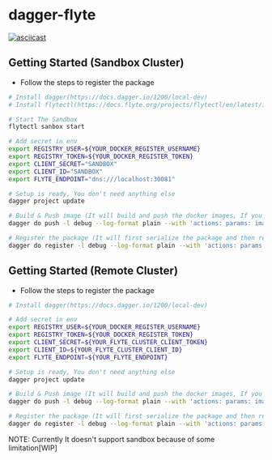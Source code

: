 # dagger-flyte

[![asciicast](https://asciinema.org/a/9shHclgS4u46dLA1gIvsh9ATd.svg)](https://asciinema.org/a/9shHclgS4u46dLA1gIvsh9ATd)

## Getting Started (Sandbox Cluster)
- Follow the steps to register the package


```bash
# Install dagger(https://docs.dagger.io/1200/local-dev)
# Install flytectl(https://docs.flyte.org/projects/flytectl/en/latest/index.html)

# Start The Sandbox
flytectl sanbox start

# Add secret in env
export REGISTRY_USER=${YOUR_DOCKER_REGISTER_USERNAME}
export REGISTRY_TOKEN=${YOUR_DOCKER_REGISTER_TOKEN}
export CLIENT_SECRET="SANDBOX"
export CLIENT_ID="SANDBOX"
export FLYTE_ENDPOINT="dns:///localhost:30081"

# Setup is ready, You don't need anything else
dagger project update

# Build & Push image (It will build and push the docker images, If you just want tp build the images then use build in place of push)
dagger do push -l debug --log-format plain --with 'actions: params: image: tag: "v0.0.4"'

# Register the package (It will first serialize the package and then register it with flyte cluster)
dagger do register -l debug --log-format plain --with 'actions: params: image: tag: "v0.0.4"'
```

## Getting Started (Remote Cluster)
- Follow the steps to register the package


```bash
# Install dagger(https://docs.dagger.io/1200/local-dev)

# Add secret in env
export REGISTRY_USER=${YOUR_DOCKER_REGISTER_USERNAME}
export REGISTRY_TOKEN=${YOUR_DOCKER_REGISTER_TOKEN}
export CLIENT_SECRET=${YOUR_FLYTE_CLUSTER_CLIENT_TOKEN}
export CLIENT_ID=${YOUR_FLYTE_CLUSTER_CLIENT_ID}
export FLYTE_ENDPOINT=${YOUR_FLYTE_ENDPOINT}

# Setup is ready, You don't need anything else
dagger project update

# Build & Push image (It will build and push the docker images, If you just want tp build the images then use build in place of push)
dagger do push -l debug --log-format plain --with 'actions: params: image: tag: "v0.0.4"'

# Register the package (It will first serialize the package and then register it with flyte cluster)
dagger do register -l debug --log-format plain --with 'actions: params: image: tag: "v0.0.4"'
```

NOTE: Currently It doesn't support sandbox because of some limitation[WIP]
